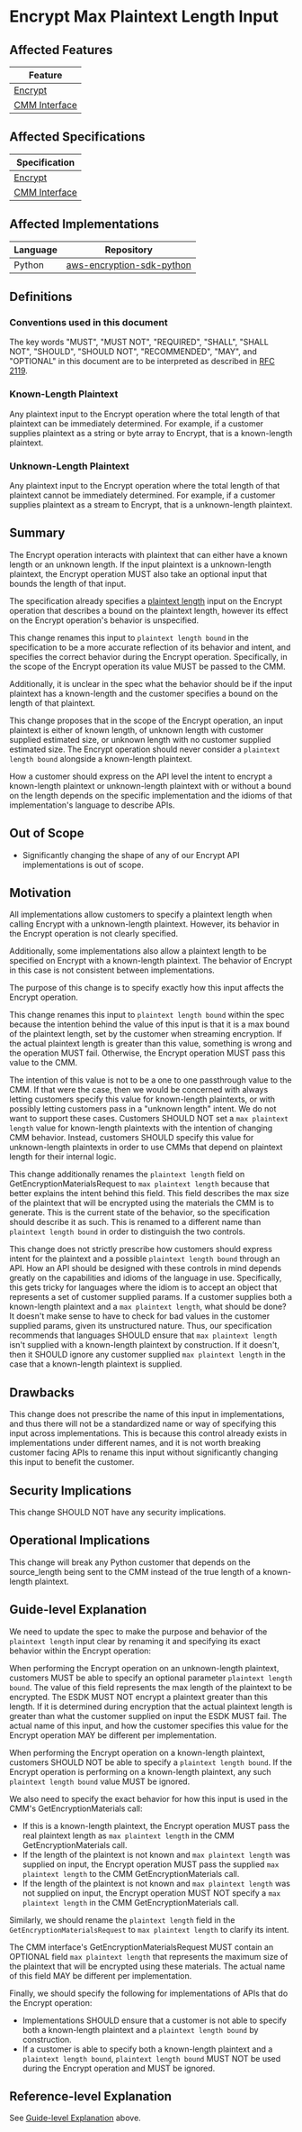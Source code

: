 [//]: # "Copyright Amazon.com Inc. or its affiliates. All Rights Reserved."
[//]: # "SPDX-License-Identifier: CC-BY-SA-4.0"

# Encrypt Max Plaintext Length Input

## Affected Features

| Feature                                           |
| ------------------------------------------------- |
| [Encrypt](../../client-apis/encrypt.md)           |
| [CMM Interface](../../framework/cmm-interface.md) |

## Affected Specifications

| Specification                                     |
| ------------------------------------------------- |
| [Encrypt](../../client-apis/encrypt.md)           |
| [CMM Interface](../../framework/cmm-interface.md) |

## Affected Implementations

| Language | Repository                                                                    |
| -------- | ----------------------------------------------------------------------------- |
| Python   | [aws-encryption-sdk-python](https://github.com/aws/aws-encryption-sdk-python) |

## Definitions

### Conventions used in this document

The key words
"MUST", "MUST NOT", "REQUIRED", "SHALL", "SHALL NOT",
"SHOULD", "SHOULD NOT", "RECOMMENDED", "MAY", and "OPTIONAL"
in this document are to be interpreted as described in
[RFC 2119](https://tools.ietf.org/html/rfc2119).

### Known-Length Plaintext

Any plaintext input to the Encrypt operation where the total length of that plaintext
can be immediately determined.
For example, if a customer supplies plaintext as a string or byte array to Encrypt,
that is a known-length plaintext.

### Unknown-Length Plaintext

Any plaintext input to the Encrypt operation where the total length of that plaintext
cannot be immediately determined.
For example, if a customer supplies plaintext as a stream to Encrypt,
that is a unknown-length plaintext.

## Summary

The Encrypt operation interacts with plaintext that can either have a known length or an
unknown length.
If the input plaintext is a unknown-length plaintext,
the Encrypt operation MUST also take an optional input that bounds the length of that input.

The specification already specifies a
[plaintext length](https://github.com/awslabs/aws-encryption-sdk-specification/blob/be6870b2513f4ca44bea8f2e0b5eb4808dba4365/client-apis/encrypt.md#plaintext)
input on the Encrypt operation that describes a bound on the plaintext length,
however its effect on the Encrypt operation's behavior is unspecified.

This change renames this input to `plaintext length bound` in the specification
to be a more accurate reflection of its behavior and intent,
and specifies the correct behavior during the Encrypt operation.
Specifically, in the scope of the Encrypt operation its value MUST be passed to the CMM.

Additionally, it is unclear in the spec what the behavior should be
if the input plaintext has a known-length
and the customer specifies a bound on the length of that plaintext.

This change proposes that in the scope of the Encrypt operation,
an input plaintext is either of known length,
of unknown length with customer supplied estimated size,
or unknown length with no customer supplied estimated size.
The Encrypt operation should never consider a `plaintext length bound` alongside
a known-length plaintext.

How a customer should express on the API level the intent to encrypt a known-length plaintext
or unknown-length plaintext with or without a bound on the length
depends on the specific implementation
and the idioms of that implementation's language to describe APIs.

## Out of Scope

- Significantly changing the shape of any of our Encrypt API implementations is out of scope.

## Motivation

All implementations allow customers to specify a plaintext length when calling Encrypt with a
unknown-length plaintext.
However, its behavior in the Encrypt operation is not clearly specified.

Additionally, some implementations also allow a plaintext length to be specified on Encrypt with a
known-length plaintext.
The behavior of Encrypt in this case is not consistent between implementations.

The purpose of this change is to specify exactly how this input affects the Encrypt operation.

This change renames this input to `plaintext length bound` within the spec because
the intention behind the value of this input is that
it is a max bound of the plaintext length,
set by the customer when streaming encryption.
If the actual plaintext length is greater than this value,
something is wrong and the operation MUST fail.
Otherwise, the Encrypt operation MUST pass this value to the CMM.

The intention of this value is not to be a one to one passthrough value to the CMM.
If that were the case,
then we would be concerned with always letting customers specify this value for known-length plaintexts,
or with possibly letting customers pass in a "unknown length" intent.
We do not want to support these cases.
Customers SHOULD NOT set a `max plaintext length` value for known-length plaintexts
with the intention of changing CMM behavior.
Instead, customers SHOULD specify this value for unknown-length plaintexts in order to use CMMs
that depend on plaintext length for their internal logic.

This change additionally renames the `plaintext length` field on GetEncryptionMaterialsRequest to
`max plaintext length` because that better explains the intent behind this field.
This field describes the max size of the plaintext that will be encrypted using the materials
the CMM is to generate.
This is the current state of the behavior, so the specification should describe it as such.
This is renamed to a different name than `plaintext length bound` in order to
distinguish the two controls.

This change does not strictly prescribe how customers should express intent for the plaintext
and a possible `plaintext length bound` through an API.
How an API should be designed with these controls in mind depends greatly on the capabilities and
idioms of the language in use.
Specifically, this gets tricky for languages where the idiom is to
accept an object that represents a set of customer supplied params.
If a customer supplies both a known-length plaintext and a `max plaintext length`,
what should be done?
It doesn't make sense to have to check for bad values in the customer supplied params,
given its unstructured nature.
Thus, our specification recommends that languages SHOULD ensure that `max plaintext length`
isn't supplied with a known-length plaintext by construction.
If it doesn't, then it SHOULD ignore any customer supplied `max plaintext length` in the case that
a known-length plaintext is supplied.

## Drawbacks

This change does not prescribe the name of this input in implementations,
and thus there will not be a standardized name or way of specifying this input across implementations.
This is because this control already exists in implementations under different names,
and it is not worth breaking customer facing APIs to rename this input
without significantly changing this input to benefit the customer.

## Security Implications

This change SHOULD NOT have any security implications.

## Operational Implications

This change will break any Python customer that depends on the source_length being sent to the
CMM instead of the true length of a known-length plaintext.

## Guide-level Explanation

We need to update the spec to make the purpose and behavior of the `plaintext length` input clear
by renaming it and specifying its exact behavior within the Encrypt operation:

When performing the Encrypt operation on an unknown-length plaintext,
customers MUST be able to specify an optional parameter `plaintext length bound`.
The value of this field represents the max length of the plaintext to be encrypted.
The ESDK MUST NOT encrypt a plaintext greater than this length.
If it is determined during encryption that the actual plaintext length
is greater than what the customer supplied on input
the ESDK MUST fail.
The actual name of this input, and how the customer specifies this value for the Encrypt operation
MAY be different per implementation.

When performing the Encrypt operation on a known-length plaintext,
customers SHOULD NOT be able to specify a `plaintext length bound`.
If the Encrypt operation is performing on a known-length plaintext,
any such `plaintext length bound` value MUST be ignored.

We also need to specify the exact behavior for how this input is used in the CMM's GetEncryptionMaterials call:

- If this is a known-length plaintext,
  the Encrypt operation MUST pass the real plaintext length as
  `max plaintext length` in the CMM GetEncryptionMaterials call.
- If the length of the plaintext is not known and `max plaintext length` was supplied on input,
  the Encrypt operation MUST pass the supplied `max plaintext length`
  to the CMM GetEncryptionMaterials call.
- If the length of the plaintext is not known and `max plaintext length` was not supplied on input,
  the Encrypt operation MUST NOT specify a `max plaintext length`
  in the CMM GetEncryptionMaterials call.

Similarly, we should rename the `plaintext length` field in the `GetEncryptionMaterialsRequest`
to `max plaintext length` to clarify its intent.

The CMM interface's GetEncryptionMaterialsRequest MUST contain an OPTIONAL field `max plaintext length`
that represents the maximum size of the plaintext that will be encrypted using these materials.
The actual name of this field MAY be different per implementation.

Finally, we should specify the following for implementations of APIs that do the Encrypt operation:

- Implementations SHOULD ensure that a customer is not able to specify both a known-length plaintext
  and a `plaintext length bound` by construction.
- If a customer is able to specify both a known-length plaintext and a `plaintext length bound`,
  `plaintext length bound` MUST NOT be used during the Encrypt operation and MUST be ignored.

## Reference-level Explanation

See [Guide-level Explanation](#guide-level-explanation) above.
